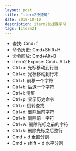 ```yaml
---
layout: post
title: "iterm2快捷键"
date: 2018-10-10
description: iterm2快捷键学习
tags: [iterm2]
---
```


* 查找: Cmd+f
* 命令历史: Cmd+Shift+H
* 命令回放: Cmd+Alt+B
* iTerm2 Expose: Cmd+ Alt+E
* Ctrl+a: 光标移动到行首
* Ctrl+e: 光标移动到行末
* Ctrl+f: 前移一个字符
* Ctrl+b: 后退一个字符
* Ctrl+l: 清屏
* Ctrl+p: 显示历史命令
* Ctrl+r: 倒转查找
* Ctrl+d: 删除当前字符
* Ctrl+h: 删除前一字符
* Ctrl+w: 删除光标之前的字符
* Ctrl+k: 删除光标之后整行
* Cmd + d 垂直分割
* Cmd + shift + d 水平分割

